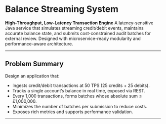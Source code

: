 # Balance Streaming System
**High-Throughput, Low-Latency Transaction Engine**
 A latency-sensitive Java service that simulates streaming credit/debit events, maintains accurate balance state, and submits cost-constrained audit batches for external review. Designed with microservice-ready modularity and performance-aware architecture.

 ---

## Problem Summary

Design an application that:

- Ingests credit/debit transactions at 50 TPS (25 credits + 25 debits).  
- Tracks a single account’s balance in real time, exposed via REST.  
- Every 1,000 transactions, forms batches whose absolute sum ≤ £1,000,000.  
- Minimizes the number of batches per submission to reduce costs.  
- Exposes rich metrics and supports performance validation.

---
